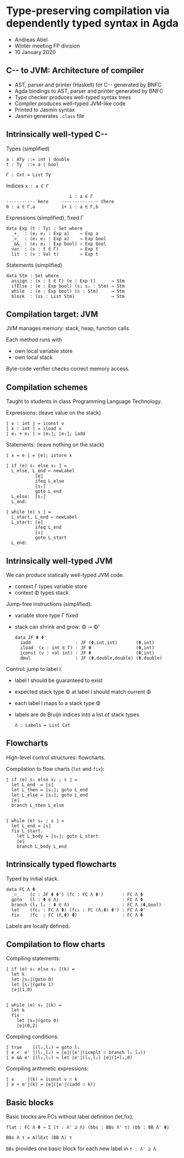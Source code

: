 Type-preserving compilation via dependently typed syntax in Agda
================================================================

- Andreas Abel
- Winter meeting FP division
- 10 January 2020

C-- to JVM: Architecture of compiler
------------------------------------

- AST, parser and printer (Haskell) for C-- generated by BNFC
- Agda bindings to AST, parser and printer generated by BNFC
- Type checker produces well-typed syntax trees
- Compiler produces well-typed JVM-like code
- Printed to Jasmin syntax
- Jasmin generates ``.class`` file


Intrinsically well-typed C--
----------------------------

Types (simplified)

    a : ATy ::= int | double
    t : Ty  ::= a | bool

    Γ : Cxt = List Ty

Indices  ``x : a ∈ Γ``

                            i : a ∈ Γ
    ----------- here     -------------- there
    0 : a ∈ Γ,a          1+ i : a ∈ Γ,b

Expressions (simplified), fixed Γ

    data Exp (t : Ty) : Set where
      _+_  : (e₁ e₂ : Exp a)    → Exp a
      _<_  : (e₁ e₂ : Exp a)    → Exp bool
      _&&_ : (e₁ e₂ : Exp bool) → Exp bool
      var  : (x : t ∈ Γ)        → Exp t
      lit  : (v : Val t)        → Exp t

Statements (simplified)

    data Stm : Set where
      assign : (x : t ∈ Γ) (e : Exp t)      → Stm
      ifElse : (e : Exp bool) (s₁ s₂ : Stm) → Stm
      while  : (e : Exp bool) (s : Stm)     → Stm
      block  : (ss : List Stm)              → Stm


Compilation target: JVM
-----------------------

JVM manages memory: stack, heap, function calls

Each method runs with

- own local variable store
- own local stack

Byte-code verifier checks correct memory access.


Compilation schemes
-------------------

Taught to students in class Programming Language Technology.

Expressions: (leave value on the stack)

    ⟦ v : int ⟧ = iconst v
    ⟦ x : int ⟧ = iload x
    ⟦ e₁ + e₂ ⟧ = ⟦e₁⟧; ⟦e₂⟧; iadd

Statements: (leave nothing on the stack)

    ⟦ x = e ⟧ = ⟦e⟧; istore x

    ⟦ if (e) s₁ else s₂ ⟧ =
      L_else, L_end ← newLabel
               ⟦e⟧
               ifeq L_else
               ⟦s₁⟧
               goto L_end
      L_else:  ⟦s₂⟧
      L_end:

    ⟦ while (e) s ⟧ =
      L_start, L_end ← newLabel
      L_start: ⟦e⟧
               ifeq L_end
               ⟦s⟧
               goto L_start
      L_end:


Intrinsically well-typed JVM
----------------------------

We can produce statically well-typed JVM code.

- context Γ types variable store
- context Φ types stack

Jump-free instructions (simplified):

- variable store type Γ fixed
- stack can shrink and grow: Φ ⊸ Φ'

      data JF Φ Φ'
        iadd                 : JF (Φ,int,int)       (Φ,int)
        iload  (x : int ∈ Γ) : JF Φ                 (Φ,int)
        iconst (v : val int) : JF Φ                 (Φ,int)
        dmul                 : JF (Φ,double,double) (Φ,double)

Control: jump to label l.

- label l should be guaranteed to exist
- expected stack type Φ at label l should match current Φ
- each label l maps to a stack type Φ
- labels are de Bruijn indices into a list of stack types

      Λ : Labels = List Cxt

Flowcharts
----------

High-level control structures: flowcharts.

Compilation to flow charts  (``let`` and ``fix``):

    ⟦ if (e) s₁ else s₂ ; s ⟧ =
      let L_end  = ⟦s⟧
      let L_then = ⟦s₁⟧; goto L_end
      let L_else = ⟦s₂⟧; goto L_end
      ⟦e⟧
      branch L_then L_else


    ⟦ while (e) s₀ ; s ⟧ =
      let L_end = ⟦s⟧
      fix L_start.
        let L_body = ⟦s₀⟧; goto L_start
        ⟦e⟧
        branch L_body L_end


Intrinsically typed flowcharts
------------------------------

Typed by initial stack.

    data FC Λ Φ
      _∷_    (c : JF Φ Φ') (fc : FC Λ Φ')       : FC Λ Φ
      goto   (l : Φ ∈ Λ)                        : FC Λ Φ
      branch (l₁ l₂ : Φ ∈ Λ)                    : FC Λ (Φ,bool)
      let    (fc₁ : FC Λ Φ) (fc₂ : FC (Λ,Φ) Φ') : FC Λ Φ'
      fix    (fc  : FC (Λ,Φ) Φ)                 : FC Λ Φ

Labels are locally defined.


Compilation to flow charts
--------------------------

Compiling statements:

    ⟦ if (e) s₁ else s₂ ⟧(k) =
      let k
      let ⟦s₁⟧(goto 0)
      let ⟦s₂⟧(goto 1)
      ⟦e⟧(1,0)


    ⟦ while (e) s₀ ⟧(k) =
      let k
      fix
        let ⟦s₀⟧(goto 0)
        ⟦e⟧(0,2)

Compiling conditions:

    ⟦ true    ⟧(l₁,l₂) = goto l₁
    ⟦ e <  e' ⟧(l₁,l₂) = ⟦e⟧(⟦e'⟧(icmplt ∷ branch l₁ l₂))
    ⟦ e && e' ⟧(l₁,l₂) = let ⟦e'⟧(l₁,l₂) ⟦e⟧(1+l₁,0)

Compiling arithmetic expressions:

    ⟦ v     ⟧(k) = iconst v ∷ k
    ⟦ e + e'⟧(k) = ⟦e⟧(⟦e'⟧(iadd ∷ k))


Basic blocks
------------

Basic blocks are FCs without label definition (let,fix).

    flat : FC Λ Φ → Σ (τ : Λ' ⊇ Λ) (bbs : BBs Λ' τ) (bb : BB Λ' Φ)

    BBs Λ τ = AllExt (BB Λ) τ

``BBs`` provides one basic block for each new label in ``τ : Λ' ⊇ Λ``.
